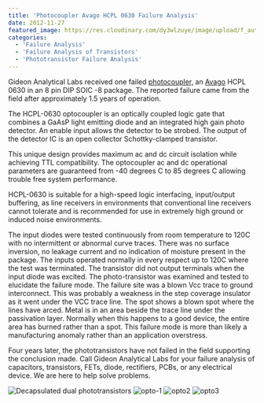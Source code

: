 ```yaml
---
title: 'Photocoupler Avago HCPL 0630 Failure Analysis'
date: 2012-11-27
featured_image: https://res.cloudinary.com/dy3wlzuye/image/upload/f_auto,c_scale,w_250/v1/GideonLabs/opto4.jpg
categories:
  - 'Failure Analysis'
  - 'Failure Analysis of Transistors'
  - 'Phototransistor Failure Analysis'
---
```


Gideon Analytical Labs received one failed [photocoupler,](http://en.wikipedia.org/wiki/Opto-isolator) an [Avago](http://www.avagotech.com/pages/home/) HCPL 0630 in an 8 pin DIP SOIC -8 package. The reported failure came from the field after approximately 1.5 years of operation.

The HCPL-0630 optocoupler is an optically coupled logic gate that combines a GaAsP light emitting diode and an integrated high gain photo detector. An enable input allows the detector to be strobed. The output of the detector IC is an open collector Schottky-clamped transistor.

This unique design provides maximum ac and dc circuit isolation while achieving TTL compatibility. The optocoupler ac and dc operational parameters are guaranteed from -40 degrees C to 85 degrees C allowing trouble free system performance.

HCPL-0630 is suitable for a high-speed logic interfacing, input/output buffering, as line receivers in environments that conventional line receivers cannot tolerate and is recommended for use in extremely high ground or induced noise environments.

The input diodes were tested continuously from room temperature to 120C with no intermittent or abnormal curve traces. There was no surface inversion, no leakage current and no indication of moisture present in the package. The inputs operated normally in every respect up to 120C where the test was terminated. The transistor did not output terminals when the input diode was excited. The photo-transistor was examined and tested to elucidate the failure mode. The failure site was a blown Vcc trace to ground interconnect. This was probably a weakness in the step coverage insulator as it went under the VCC trace line. The spot shows a blown spot where the lines have arced. Metal is in an area beside the trace line under the passivation layer. Normally when this happens to a good device, the entire area has burned rather than a spot. This failure mode is more than likely a manufacturing anomaly rather than an application overstress.

Four years later, the phototransistors have not failed in the field supporting the conclusion made. Call Gideon Analytical Labs for your failure analysis of capacitors, transistors, FETs, diode, rectifiers, PCBs, or any electrical device. We are here to help solve problems.

![Decapsulated dual phototransistors](https://res.cloudinary.com/dy3wlzuye/image/upload/f_auto,c_scale,w_300/GideonLabs/opto4.jpg 'Phototransistor Die')
![opto-1](https://res.cloudinary.com/dy3wlzuye/image/upload/f_auto,c_scale,w_300/GideonLabs/opto-1.jpg 'Dual photocoupler package')
![opto2](https://res.cloudinary.com/dy3wlzuye/image/upload/f_auto,c_scale,w_300/GideonLabs/opto21.jpg 'Decapsulated dual phototransistors')
![opto3](https://res.cloudinary.com/dy3wlzuye/image/upload/f_auto,c_scale,w_300/GideonLabs/opto3.jpg 'Failure site next to Vcc')
